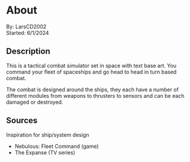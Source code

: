 # About
By: LarsCD2002 \
Started: 6/1/2024


## Description
This is a tactical combat simulator set in space with text base art. You command your fleet of spaceships and go head to head in turn based combat.

The combat is designed around the ships, they each have a number of different modules from weapons to thrusters to sensors and can be each damaged or destroyed. 

## Sources
Inspiration for ship/system design
- Nebulous: Fleet Command (game)
- The Expanse (TV series)

